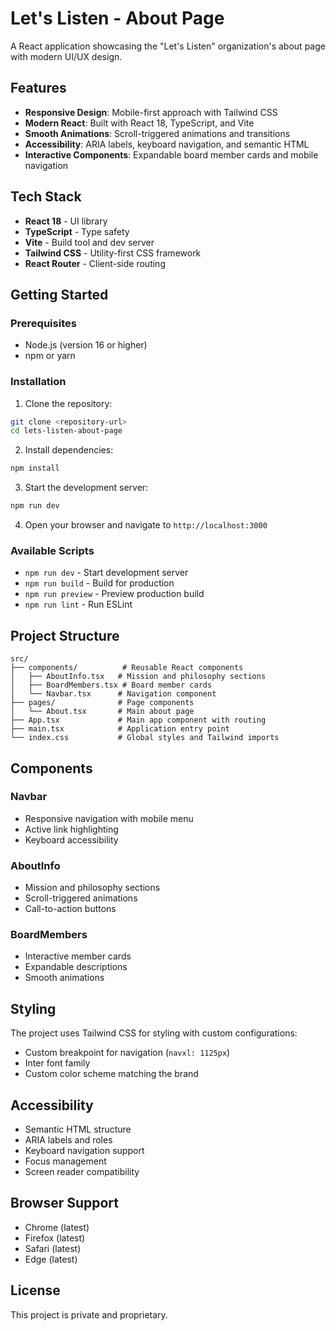# Let's Listen - About Page

A React application showcasing the "Let's Listen" organization's about page with modern UI/UX design.

## Features

- **Responsive Design**: Mobile-first approach with Tailwind CSS
- **Modern React**: Built with React 18, TypeScript, and Vite
- **Smooth Animations**: Scroll-triggered animations and transitions
- **Accessibility**: ARIA labels, keyboard navigation, and semantic HTML
- **Interactive Components**: Expandable board member cards and mobile navigation

## Tech Stack

- **React 18** - UI library
- **TypeScript** - Type safety
- **Vite** - Build tool and dev server
- **Tailwind CSS** - Utility-first CSS framework
- **React Router** - Client-side routing

## Getting Started

### Prerequisites

- Node.js (version 16 or higher)
- npm or yarn

### Installation

1. Clone the repository:
```bash
git clone <repository-url>
cd lets-listen-about-page
```

2. Install dependencies:
```bash
npm install
```

3. Start the development server:
```bash
npm run dev
```

4. Open your browser and navigate to `http://localhost:3000`

### Available Scripts

- `npm run dev` - Start development server
- `npm run build` - Build for production
- `npm run preview` - Preview production build
- `npm run lint` - Run ESLint

## Project Structure

```
src/
├── components/          # Reusable React components
│   ├── AboutInfo.tsx   # Mission and philosophy sections
│   ├── BoardMembers.tsx # Board member cards
│   └── Navbar.tsx      # Navigation component
├── pages/              # Page components
│   └── About.tsx       # Main about page
├── App.tsx             # Main app component with routing
├── main.tsx            # Application entry point
└── index.css           # Global styles and Tailwind imports
```

## Components

### Navbar
- Responsive navigation with mobile menu
- Active link highlighting
- Keyboard accessibility

### AboutInfo
- Mission and philosophy sections
- Scroll-triggered animations
- Call-to-action buttons

### BoardMembers
- Interactive member cards
- Expandable descriptions
- Smooth animations

## Styling

The project uses Tailwind CSS for styling with custom configurations:
- Custom breakpoint for navigation (`navxl: 1125px`)
- Inter font family
- Custom color scheme matching the brand

## Accessibility

- Semantic HTML structure
- ARIA labels and roles
- Keyboard navigation support
- Focus management
- Screen reader compatibility

## Browser Support

- Chrome (latest)
- Firefox (latest)
- Safari (latest)
- Edge (latest)

## License

This project is private and proprietary.

